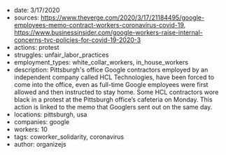   * date: 3/17/2020
  * sources: https://www.theverge.com/2020/3/17/21184495/google-employees-memo-contract-workers-coronavirus-covid-19, https://www.businessinsider.com/google-workers-raise-internal-concerns-tvc-policies-for-covid-19-2020-3
  * actions: protest
  * struggles: unfair_labor_practices
  * employment_types: white_collar_workers, in_house_workers
  * description: Pittsburgh's office Google contractors employed by an independent company called HCL Technologies, have been forced to come into the office, even as full-time Google employees were first allowed and then instructed to stay home. Some HCL contractors wore black in a protest at the Pittsburgh office’s cafeteria on Monday. This action is linked to the memo that Googlers sent out on the same day.
  * locations: pittsburgh, usa
  * companies: google
  * workers: 10
  * tags: coworker_solidarity, coronavirus
  * author: organizejs
